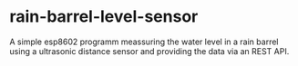# rain-barrel-level-sensor
A simple esp8602 programm meassuring the water level in a rain barrel using a ultrasonic distance sensor and providing the data via an REST API.
